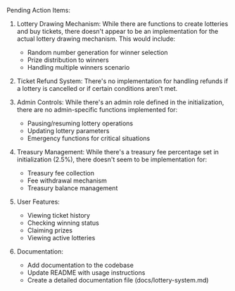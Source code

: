 Pending Action Items:

1. Lottery Drawing Mechanism: While there are functions to create lotteries and buy tickets, there      doesn't appear to be an implementation for the actual lottery drawing mechanism. This would include:
    - Random number generation for winner selection
    - Prize distribution to winners
    - Handling multiple winners scenario

2. Ticket Refund System: There's no implementation for handling refunds if a lottery is cancelled or if certain conditions aren't met.

3. Admin Controls: While there's an admin role defined in the initialization, there are no admin-specific functions implemented for:
    - Pausing/resuming lottery operations
    - Updating lottery parameters
    - Emergency functions for critical situations

4. Treasury Management: While there's a treasury fee percentage set in initialization (2.5%), there doesn't seem to be implementation for:
    - Treasury fee collection
    - Fee withdrawal mechanism
    - Treasury balance management

5. User Features:
    - Viewing ticket history
    - Checking winning status
    - Claiming prizes
    - Viewing active lotteries

6. Documentation:
    - Add documentation to the codebase
    - Update README with usage instructions
    - Create a detailed documentation file (docs/lottery-system.md)
